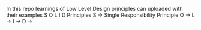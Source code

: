 In this repo learnings of Low Level Design principles can uploaded with their examples 
 S O L I D  Principles
   S -> Single Responsibility Principle
     O ->
       L ->
         I ->
           D ->
